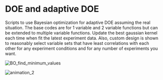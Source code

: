 # DOE and adaptive DOE
Scripts to use Bayesian optimization for adaptive DOE assuming the real situation. The base codes are for 1 variable and 2 variable functions but can be extended to multiple variable functions. Update the best gaussian kernel each time when fit the latest experiment data. Also, custom design is shown to reasonably select variable sets that have least correlations with each other for any experiment conditions and for any number of experiments you want.

![BO_find_minimum_values](https://user-images.githubusercontent.com/50325966/98520100-f2ece080-22b4-11eb-9960-720fbead1c0b.jpg)

![animation_2](https://github.com/Masa-Ishimaru/DOE_and_adaptive_DOE/assets/50325966/e6853a09-b2ce-44eb-9c8e-5aa984c1fcef)
